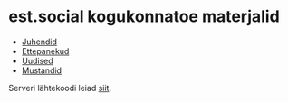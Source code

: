 # est.social kogukonnatoe materjalid

* [Juhendid](_docs)
* [Ettepanekud](https://github.com/est-social/est-social.github.io/issues)
* [Uudised](_posts)
* [Mustandid](drafts)

Serveri lähtekoodi leiad [siit](https://github.com/est-social/mastodon).
